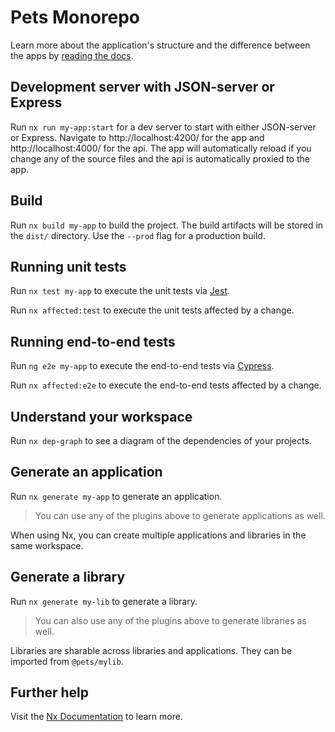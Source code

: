 # Pets Monorepo

Learn more about the application's structure and the difference between the apps by [reading the docs](./docs/architecture.md).

## Development server with JSON-server or Express

Run `nx run my-app:start` for a dev server to start with either JSON-server or Express. Navigate to http://localhost:4200/ for the app and http://localhost:4000/ for the api. The app will automatically reload if you change any of the source files and the api is automatically proxied to the app.

## Build

Run `nx build my-app` to build the project. The build artifacts will be stored in the `dist/` directory. Use the `--prod` flag for a production build.

## Running unit tests

Run `nx test my-app` to execute the unit tests via [Jest](https://jestjs.io).

Run `nx affected:test` to execute the unit tests affected by a change.

## Running end-to-end tests

Run `ng e2e my-app` to execute the end-to-end tests via [Cypress](https://www.cypress.io).

Run `nx affected:e2e` to execute the end-to-end tests affected by a change.

## Understand your workspace

Run `nx dep-graph` to see a diagram of the dependencies of your projects.

## Generate an application

Run `nx generate my-app` to generate an application.

> You can use any of the plugins above to generate applications as well.

When using Nx, you can create multiple applications and libraries in the same workspace.

## Generate a library

Run `nx generate my-lib` to generate a library.

> You can also use any of the plugins above to generate libraries as well.

Libraries are sharable across libraries and applications. They can be imported from `@pets/mylib`.

## Further help

Visit the [Nx Documentation](https://nx.dev) to learn more.
